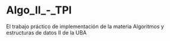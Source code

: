# Algo_II_-_TPI
El trabajo práctico de implementación de la materia Algoritmos y estructuras de datos II de la UBA
